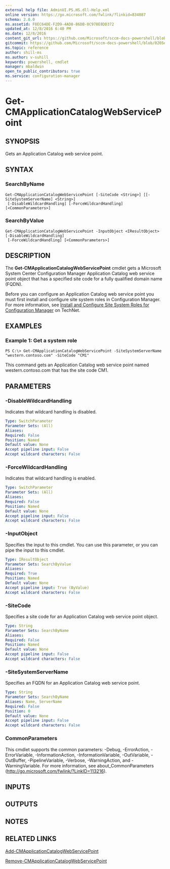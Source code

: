 ```yaml
---
external help file: AdminUI.PS.HS.dll-Help.xml
online version: https://go.microsoft.com/fwlink/?linkid=834087
schema: 2.0.0
ms.assetid: F8EC64DE-F2D9-4AD0-86DB-0C978E8DD372
updated_at: 12/8/2016 6:40 PM
ms.date: 12/8/2016
content_git_url: https://github.com/Microsoft/sccm-docs-powershell/blob/master/sccm-cmdlets/ConfigurationManager/vlatest/Get-CMApplicationCatalogWebServicePoint.md
gitcommit: https://github.com/Microsoft/sccm-docs-powershell/blob/0205e569abecf1b4e1b2b342947b87a3691b29a5/sccm-cmdlets/ConfigurationManager/vlatest/Get-CMApplicationCatalogWebServicePoint.md
ms.topic: reference
author: shill-ms
ms.author: v-suhill
keywords: powershell, cmdlet
manager: mbaldwin
open_to_public_contributors: true
ms.service: configuration-manager
---
```


# Get-CMApplicationCatalogWebServicePoint

## SYNOPSIS
Gets an Application Catalog web service point.

## SYNTAX

### SearchByName
```
Get-CMApplicationCatalogWebServicePoint [-SiteCode <String>] [[-SiteSystemServerName] <String>]
 [-DisableWildcardHandling] [-ForceWildcardHandling] [<CommonParameters>]
```

### SearchByValue
```
Get-CMApplicationCatalogWebServicePoint -InputObject <IResultObject> [-DisableWildcardHandling]
 [-ForceWildcardHandling] [<CommonParameters>]
```

## DESCRIPTION
The **Get-CMApplicationCatalogWebServicePoint** cmdlet gets a Microsoft System Center Configuration Manager Application Catalog web service point object that has a specified site code for a fully qualified domain name (FQDN).

Before you can configure an Application Catalog web service point you must first install and configure site system roles in Configuration Manager.
For more information, see [Install and Configure Site System Roles for Configuration Manager](http://go.microsoft.com/fwlink/?LinkId=262649) on TechNet.

## EXAMPLES

### Example 1: Get a system role
```
PS C:\> Get-CMApplicationCatalogWebServicePoint -SiteSystemServerName "western.contoso.com" -SiteCode "CM1"
```

This command gets an Application Catalog web service point named western.contoso.com that has the site code CM1.

## PARAMETERS

### -DisableWildcardHandling
Indicates that wildcard handling is disabled.

```yaml
Type: SwitchParameter
Parameter Sets: (All)
Aliases: 
Required: False
Position: Named
Default value: None
Accept pipeline input: False
Accept wildcard characters: False
```

### -ForceWildcardHandling
Indicates that wildcard handling is enabled.

```yaml
Type: SwitchParameter
Parameter Sets: (All)
Aliases: 
Required: False
Position: Named
Default value: None
Accept pipeline input: False
Accept wildcard characters: False
```

### -InputObject
Specifies the input to this cmdlet. 
You can use this parameter, or you can pipe the input to this cmdlet. 

```yaml
Type: IResultObject
Parameter Sets: SearchByValue
Aliases: 
Required: True
Position: Named
Default value: None
Accept pipeline input: True (ByValue)
Accept wildcard characters: False
```

### -SiteCode
Specifies a site code for an Application Catalog web service point object.

```yaml
Type: String
Parameter Sets: SearchByName
Aliases: 
Required: False
Position: Named
Default value: None
Accept pipeline input: False
Accept wildcard characters: False
```

### -SiteSystemServerName
Specifies an FQDN for an Application Catalog web service point.

```yaml
Type: String
Parameter Sets: SearchByName
Aliases: Name, ServerName
Required: False
Position: 0
Default value: None
Accept pipeline input: False
Accept wildcard characters: False
```

### CommonParameters
This cmdlet supports the common parameters: -Debug, -ErrorAction, -ErrorVariable, -InformationAction, -InformationVariable, -OutVariable, -OutBuffer, -PipelineVariable, -Verbose, -WarningAction, and -WarningVariable. For more information, see about_CommonParameters (http://go.microsoft.com/fwlink/?LinkID=113216).

## INPUTS

## OUTPUTS

## NOTES

## RELATED LINKS

[Add-CMApplicationCatalogWebServicePoint](xref:ConfigurationManager/vlatest/Add-CMApplicationCatalogWebServicePoint.md)

[Remove-CMApplicationCatalogWebServicePoint](xref:ConfigurationManager/vlatest/Remove-CMApplicationCatalogWebServicePoint.md)


